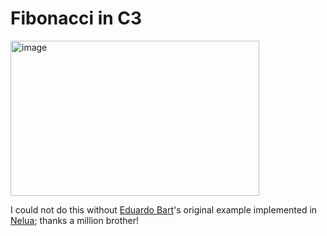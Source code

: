 # Fibonacci in C3

<img width="398" height="248" alt="image" src="https://github.com/user-attachments/assets/bf4f8d13-2551-4027-90c6-08ae55848300" />



I could not do this without [Eduardo Bart](https://github.com/edubart)'s original example
implemented in [Nelua](https://nelua.io/); thanks a million brother!
